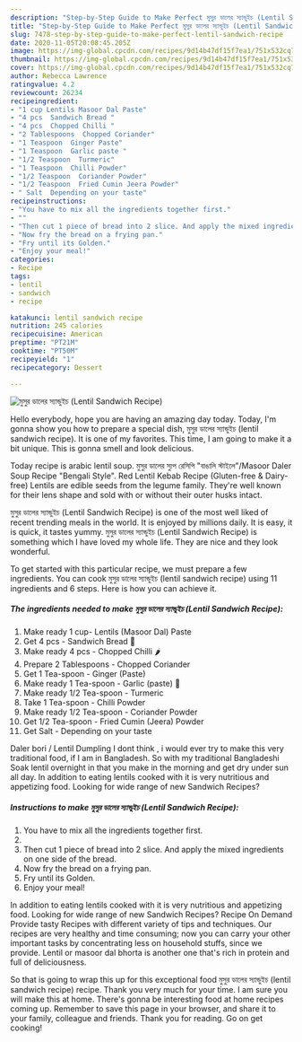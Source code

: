 ```yaml
---
description: "Step-by-Step Guide to Make Perfect মুসুর ডালের স্যান্ডুইচ (Lentil Sandwich Recipe)"
title: "Step-by-Step Guide to Make Perfect মুসুর ডালের স্যান্ডুইচ (Lentil Sandwich Recipe)"
slug: 7478-step-by-step-guide-to-make-perfect-lentil-sandwich-recipe
date: 2020-11-05T20:08:45.205Z
image: https://img-global.cpcdn.com/recipes/9d14b47df15f7ea1/751x532cq70/মুসুর-ডালের-স্যান্ডুইচ-lentil-sandwich-recipe-recipe-main-photo.jpg
thumbnail: https://img-global.cpcdn.com/recipes/9d14b47df15f7ea1/751x532cq70/মুসুর-ডালের-স্যান্ডুইচ-lentil-sandwich-recipe-recipe-main-photo.jpg
cover: https://img-global.cpcdn.com/recipes/9d14b47df15f7ea1/751x532cq70/মুসুর-ডালের-স্যান্ডুইচ-lentil-sandwich-recipe-recipe-main-photo.jpg
author: Rebecca Lawrence
ratingvalue: 4.2
reviewcount: 26234
recipeingredient:
- "1 cup Lentils Masoor Dal Paste"
- "4 pcs  Sandwich Bread "
- "4 pcs  Chopped Chilli "
- "2 Tablespoons  Chopped Coriander"
- "1 Teaspoon  Ginger Paste"
- "1 Teaspoon  Garlic paste "
- "1/2 Teaspoon  Turmeric"
- "1 Teaspoon  Chilli Powder"
- "1/2 Teaspoon  Coriander Powder"
- "1/2 Teaspoon  Fried Cumin Jeera Powder"
- " Salt  Depending on your taste"
recipeinstructions:
- "You have to mix all the ingredients together first."
- ""
- "Then cut 1 piece of bread into 2 slice. And apply the mixed ingredients on one side of the bread."
- "Now fry the bread on a frying pan."
- "Fry until its Golden."
- "Enjoy your meal!"
categories:
- Recipe
tags:
- lentil
- sandwich
- recipe

katakunci: lentil sandwich recipe 
nutrition: 245 calories
recipecuisine: American
preptime: "PT21M"
cooktime: "PT50M"
recipeyield: "1"
recipecategory: Dessert

---
```



![মুসুর ডালের স্যান্ডুইচ (Lentil Sandwich Recipe)](https://img-global.cpcdn.com/recipes/9d14b47df15f7ea1/751x532cq70/মুসুর-ডালের-স্যান্ডুইচ-lentil-sandwich-recipe-recipe-main-photo.jpg)

Hello everybody, hope you are having an amazing day today. Today, I'm gonna show you how to prepare a special dish, মুসুর ডালের স্যান্ডুইচ (lentil sandwich recipe). It is one of my favorites. This time, I am going to make it a bit unique. This is gonna smell and look delicious.

Today recipe is arabic lentil soup. মুসুর ডালের স্যুপ রেসিপি &#34;বাঙালি স্টাইলে&#34;/Masoor Daler Soup Recipe &#34;Bengali Style&#34;. Red Lentil Kebab Recipe (Gluten-free &amp; Dairy-free) Lentils are edible seeds from the legume family. They&#39;re well known for their lens shape and sold with or without their outer husks intact.

মুসুর ডালের স্যান্ডুইচ (Lentil Sandwich Recipe) is one of the most well liked of recent trending meals in the world. It is enjoyed by millions daily. It is easy, it is quick, it tastes yummy. মুসুর ডালের স্যান্ডুইচ (Lentil Sandwich Recipe) is something which I have loved my whole life. They are nice and they look wonderful.


To get started with this particular recipe, we must prepare a few ingredients. You can cook মুসুর ডালের স্যান্ডুইচ (lentil sandwich recipe) using 11 ingredients and 6 steps. Here is how you can achieve it.

<!--inarticleads1-->

##### The ingredients needed to make মুসুর ডালের স্যান্ডুইচ (Lentil Sandwich Recipe):

1. Make ready 1 cup- Lentils (Masoor Dal) Paste
1. Get 4 pcs - Sandwich Bread 🍞
1. Make ready 4 pcs - Chopped Chilli 🌶
1. Prepare 2 Tablespoons - Chopped Coriander
1. Get 1 Tea-spoon - Ginger (Paste)
1. Make ready 1 Tea-spoon - Garlic (paste) 🧄
1. Make ready 1/2 Tea-spoon - Turmeric
1. Take 1 Tea-spoon - Chilli Powder
1. Make ready 1/2 Tea-spoon - Coriander Powder
1. Get 1/2 Tea-spoon - Fried Cumin (Jeera) Powder
1. Get  Salt - Depending on your taste


Daler bori / Lentil Dumpling I dont think , i would ever try to make this very traditional food, if I am in Bangladesh. So with my traditional Bangladeshi Soak lentil overnight in that you make in the morning and get dry under sun all day. In addition to eating lentils cooked with it is very nutritious and appetizing food. Looking for wide range of new Sandwich Recipes? 

<!--inarticleads2-->

##### Instructions to make মুসুর ডালের স্যান্ডুইচ (Lentil Sandwich Recipe):

1. You have to mix all the ingredients together first.
1. 
1. Then cut 1 piece of bread into 2 slice. And apply the mixed ingredients on one side of the bread.
1. Now fry the bread on a frying pan.
1. Fry until its Golden.
1. Enjoy your meal!


In addition to eating lentils cooked with it is very nutritious and appetizing food. Looking for wide range of new Sandwich Recipes? Recipe On Demand Provide tasty Recipes with different variety of tips and techniques. Our recipes are very healthy and time consuming; now you can carry your other important tasks by concentrating less on household stuffs, since we provide. Lentil or masoor dal bhorta is another one that&#39;s rich in protein and full of deliciousness. 

So that is going to wrap this up for this exceptional food মুসুর ডালের স্যান্ডুইচ (lentil sandwich recipe) recipe. Thank you very much for your time. I am sure you will make this at home. There's gonna be interesting food at home recipes coming up. Remember to save this page in your browser, and share it to your family, colleague and friends. Thank you for reading. Go on get cooking!
